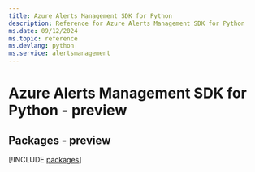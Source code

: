 ```yaml
---
title: Azure Alerts Management SDK for Python
description: Reference for Azure Alerts Management SDK for Python
ms.date: 09/12/2024
ms.topic: reference
ms.devlang: python
ms.service: alertsmanagement
---
```

# Azure Alerts Management SDK for Python - preview
## Packages - preview
[!INCLUDE [packages](alerts-management-index.md)]